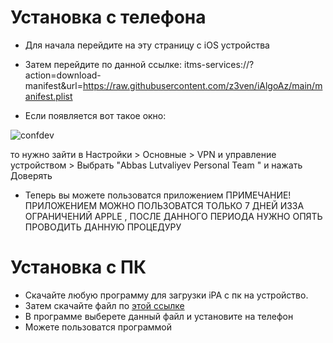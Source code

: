 # Установка с телефона
* Для начала перейдите на эту страницу с iOS устройства

* Затем перейдите по данной ссылке:
itms-services://?action=download-manifest&url=https://raw.githubusercontent.com/z3ven/iAlgoAz/main/manifest.plist

* Если появляется вот такое окно:

![confdev](confdev.png ) 

то нужно зайти в Настройки > Основные > VPN и управление устройством > Выбрать "Abbas Lutvaliyev Personal Team " и нажать Доверять 

* Теперь вы можете пользоватся приложением
ПРИМЕЧАНИЕ! ПРИЛОЖЕНИЕМ МОЖНО ПОЛЬЗОВАТСЯ ТОЛЬКО 7 ДНЕЙ ИЗЗА ОГРАНИЧЕНИЙ APPLE , ПОСЛЕ ДАННОГО ПЕРИОДА НУЖНО ОПЯТЬ ПРОВОДИТЬ ДАННУЮ ПРОЦЕДУРУ
# Установка с ПК
* Скачайте любую программу для загрузки iPA с пк на устройство. 
* Затем скачайте файл по [этой ссылке](https://github.com/z3ven/iAlgoAz/releases/download/ialgoaz/release.ipa) 
* В программе выберете данный файл и установите на телефон
* Можете пользоватся программой
